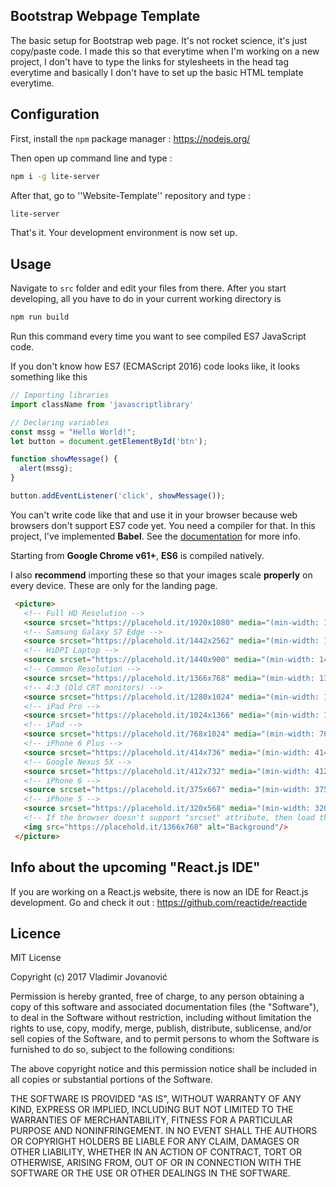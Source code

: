 ## Bootstrap Webpage Template

The basic setup for Bootstrap web page. It's not rocket science, it's just copy/paste code. I made this so that everytime when I'm working on a new project, I don't have to type the links for stylesheets in the head tag everytime and basically I don't have to set up the basic HTML template everytime.

## Configuration

First, install the ``npm`` package manager : https://nodejs.org/

Then open up command line and type :

```bash
npm i -g lite-server
```
After that, go to ''Website-Template'' repository and type :

```bash
lite-server
```

That's it. Your development environment is now set up.

## Usage

Navigate to ``src`` folder and edit your files from there.
After you start developing, all you have to do in your current working directory is
```bash
npm run build
```
Run this command every time you want to see compiled ES7 JavaScript code.

If you don't know how ES7 (ECMAScript 2016) code looks like, it looks something like this
```javascript
// Importing libraries
import className from 'javascriptlibrary'

// Declaring variables
const mssg = "Hello World!";
let button = document.getElementById('btn');

function showMessage() {
  alert(mssg);
}

button.addEventListener('click', showMessage());

```

You can't write code like that and use it in your browser because web browsers don't support ES7 code yet. You need a compiler for that. In this project, I've implemented **Babel**.
See the [documentation]("https://github.com/babel/babel") for more info.

Starting from **Google Chrome v61+**, **ES6** is compiled natively.

I also <b>recommend</b> importing these so that your images scale <b>properly</b> on every device.
These are only for the landing page.

```html
 <picture>
   <!-- Full HD Resolution -->
   <source srcset="https://placehold.it/1920x1080" media="(min-width: 1920px)" />
   <!-- Samsung Galaxy S7 Edge -->
   <source srcset="https://placehold.it/1442x2562" media="(min-width: 1442px)" />
   <!-- HiDPI Laptop -->
   <source srcset="https://placehold.it/1440x900" media="(min-width: 1440px)" />
   <!-- Common Resolution -->
   <source srcset="https://placehold.it/1366x768" media="(min-width: 1366px)" />
   <!-- 4:3 (Old CRT monitors) -->
   <source srcset="https://placehold.it/1280x1024" media="(min-width: 1280px)" />
   <!-- iPad Pro -->
   <source srcset="https://placehold.it/1024x1366" media="(min-width: 1024px)" />
   <!-- iPad -->
   <source srcset="https://placehold.it/768x1024" media="(min-width: 768px)" />
   <!-- iPhone 6 Plus -->
   <source srcset="https://placehold.it/414x736" media="(min-width: 414px)" />
   <!-- Google Nexus 5X -->
   <source srcset="https://placehold.it/412x732" media="(min-width: 412px)" />
   <!-- iPhone 6 -->
   <source srcset="https://placehold.it/375x667" media="(min-width: 375px)" />
   <!-- iPhone 5 -->
   <source srcset="https://placehold.it/320x568" media="(min-width: 320px)" />
   <!-- If the browser doesn't support "srcset" attribute, then load the default resolution -->
   <img src="https://placehold.it/1366x768" alt="Background"/>
 </picture>
```

## Info about the upcoming "React.js IDE"

If you are working on a React.js website, there is now an IDE for React.js development.
Go and check it out : https://github.com/reactide/reactide

## Licence

MIT License

Copyright (c) 2017 Vladimir Jovanović

Permission is hereby granted, free of charge, to any person obtaining a copy
of this software and associated documentation files (the "Software"), to deal
in the Software without restriction, including without limitation the rights
to use, copy, modify, merge, publish, distribute, sublicense, and/or sell
copies of the Software, and to permit persons to whom the Software is
furnished to do so, subject to the following conditions:

The above copyright notice and this permission notice shall be included in all
copies or substantial portions of the Software.

THE SOFTWARE IS PROVIDED "AS IS", WITHOUT WARRANTY OF ANY KIND, EXPRESS OR
IMPLIED, INCLUDING BUT NOT LIMITED TO THE WARRANTIES OF MERCHANTABILITY,
FITNESS FOR A PARTICULAR PURPOSE AND NONINFRINGEMENT. IN NO EVENT SHALL THE
AUTHORS OR COPYRIGHT HOLDERS BE LIABLE FOR ANY CLAIM, DAMAGES OR OTHER
LIABILITY, WHETHER IN AN ACTION OF CONTRACT, TORT OR OTHERWISE, ARISING FROM,
OUT OF OR IN CONNECTION WITH THE SOFTWARE OR THE USE OR OTHER DEALINGS IN THE
SOFTWARE.
